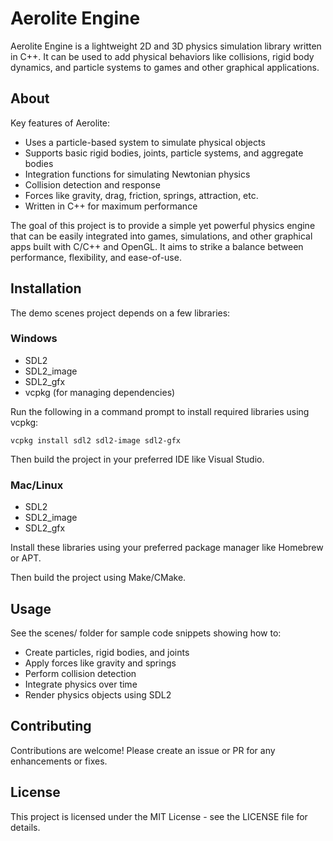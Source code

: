 # Aerolite Engine

Aerolite Engine is a lightweight 2D and 3D physics simulation library written in C++. It can be used to add physical behaviors like collisions, rigid body dynamics, and particle systems to games and other graphical applications. 

## About

Key features of Aerolite:

- Uses a particle-based system to simulate physical objects
- Supports basic rigid bodies, joints, particle systems, and aggregate bodies
- Integration functions for simulating Newtonian physics
- Collision detection and response 
- Forces like gravity, drag, friction, springs, attraction, etc.
- Written in C++ for maximum performance

The goal of this project is to provide a simple yet powerful physics engine that can be easily integrated into games, simulations, and other graphical apps built with C/C++ and OpenGL. It aims to strike a balance between performance, flexibility, and ease-of-use.

## Installation

The demo scenes project depends on a few libraries:

### Windows

- SDL2
- SDL2_image
- SDL2_gfx
- vcpkg (for managing dependencies)

Run the following in a command prompt to install required libraries using vcpkg:

```
vcpkg install sdl2 sdl2-image sdl2-gfx
```

Then build the project in your preferred IDE like Visual Studio.

### Mac/Linux

- SDL2 
- SDL2_image
- SDL2_gfx

Install these libraries using your preferred package manager like Homebrew or APT.

Then build the project using Make/CMake.

## Usage

See the scenes/ folder for sample code snippets showing how to:

- Create particles, rigid bodies, and joints
- Apply forces like gravity and springs 
- Perform collision detection
- Integrate physics over time
- Render physics objects using SDL2

## Contributing

Contributions are welcome! Please create an issue or PR for any enhancements or fixes.

## License

This project is licensed under the MIT License - see the LICENSE file for details.
